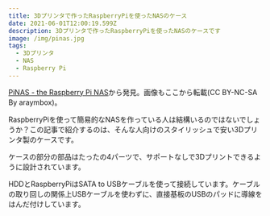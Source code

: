 ```yaml
---
title: 3Dプリンタで作ったRaspberryPiを使ったNASのケース
date: 2021-06-01T12:00:19.599Z
description: 3Dプリンタで作ったRaspberryPiを使ったNASのケースです
image: /img/pinas.jpg
tags:
  - 3Dプリンタ
  - NAS
  - Raspberry Pi
---
```

[PiNAS - the Raspberry Pi NAS](https://www.instructables.com/PiNAS-the-Raspberry-Pi-NAS/)から発見。画像もここから転載(CC BY-NC-SA By araymbox)。

RaspberryPiを使って簡易的なNASを作っている人は結構いるのではないでしょうか？この記事で紹介するのは、そんな人向けのスタイリッシュで安い3Dプリンタ製のケースです。

ケースの部分の部品はたったの4パーツで、サポートなしで3Dプリントできるように設計されています。

HDDとRaspberryPiはSATA to USBケーブルを使って接続しています。ケーブルの取り回しの関係上USBケーブルを使わずに、直接基板のUSBのパッドに導線をはんだ付けしています。
